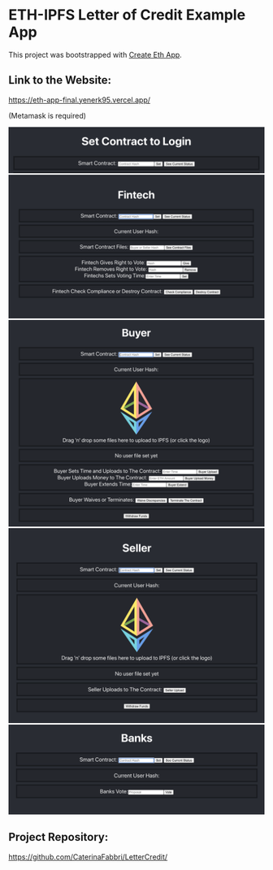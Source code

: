 # ETH-IPFS Letter of Credit Example App

This project was bootstrapped with [Create Eth App](https://github.com/paulrberg/create-eth-app).

## Link to the Website: 
https://eth-app-final.yenerk95.vercel.app/

(Metamask is required)

![](images/eth-app-login.png)
![](images/eth-app-fintech.png)
![](images/eth-app-buyer.png)
![](images/eth-app-seller.png)
![](images/eth-app-banks.png)

## Project Repository: 
https://github.com/CaterinaFabbri/LetterCredit/





